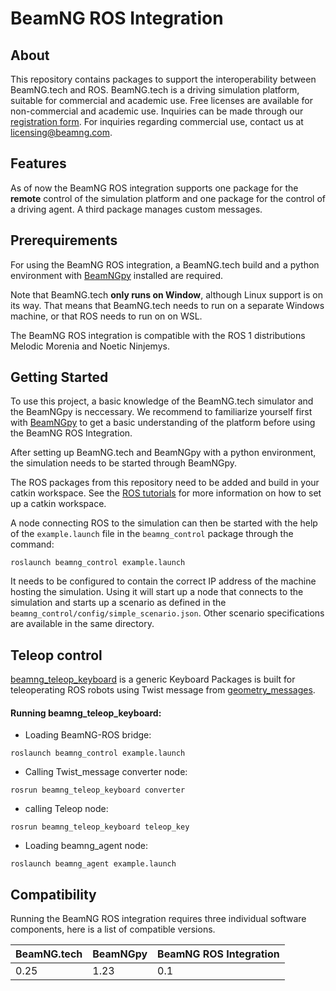 # BeamNG ROS Integration

## About

This repository contains packages to support the interoperability between BeamNG.tech and ROS.
BeamNG.tech is a driving simulation platform, suitable for commercial and academic use.
Free licenses are available for non-commercial and academic use.
Inquiries can be made through our [registration form](https://register.beamng.tech/).
For inquiries regarding commercial use, contact us at <licensing@beamng.com>.

## Features

As of now the BeamNG ROS integration supports one package for the **remote** control of the simulation platform and one package for the control of a driving agent. A third package manages custom messages.

## Prerequirements

For using the BeamNG ROS integration, a BeamNG.tech build and a python environment with [BeamNGpy][1] installed are required.

Note that BeamNG.tech **only runs on Window**, although Linux support is on its way.
That means that BeamNG.tech needs to run on a separate Windows machine, or that ROS needs to run on on WSL.

The BeamNG ROS integration is compatible with the ROS 1 distributions Melodic Morenia and  Noetic Ninjemys.

## Getting Started

To use this project, a basic knowledge of the BeamNG.tech simulator and the BeamNGpy is neccessary. We recommend to familiarize yourself first with [BeamNGpy][1] to get a basic understanding of the platform before using the BeamNG ROS Integration.

After setting up BeamNG.tech and BeamNGpy with a python environment, the simulation needs to be started through BeamNGpy.

The ROS packages from this repository need to be added and build in your catkin workspace.
See the [ROS tutorials](http://wiki.ros.org/ROS/Tutorials) for more information on how to set up a catkin workspace.

A node connecting ROS to the simulation can then be started with the help of the `example.launch` file in the `beamng_control` package through the command:

```shell
roslaunch beamng_control example.launch
```

It needs to be configured to contain the correct IP address of the machine hosting the simulation.
Using it will start up a node that connects to the simulation and starts up a scenario as defined in the `beamng_control/config/simple_scenario.json`.
Other scenario specifications are available in the same directory.

## Teleop control


[beamng_teleop_keyboard](https://github.com/BeamNG/beamng-ros-integration/tree/master/beamng_teleop_keyboard) is a generic Keyboard Packages is built for teleoperating ROS robots using Twist message from [geometry_messages](https://docs.ros.org/en/noetic/api/geometry_msgs/html/msg/Twist.html). 
 
#### Running beamng_teleop_keyboard: 
- Loading BeamNG-ROS bridge:
```
roslaunch beamng_control example.launch
```
 
- Calling Twist_message converter node:
```
rosrun beamng_teleop_keyboard converter
```
 
- calling Teleop node:
```
rosrun beamng_teleop_keyboard teleop_key
```
 
- Loading beamng_agent node:
```
roslaunch beamng_agent example.launch 
```


## Compatibility  

Running the BeamNG ROS integration requires three individual software components, here is a list of compatible versions.

| BeamNG.tech | BeamNGpy | BeamNG ROS Integration |
|-------------|----------|------------------------|
| 0.25|1.23| 0.1 |

[1]: https://github.com/BeamNG/BeamNGpy
